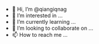 - 👋 Hi, I’m @qiangiqnag
- 👀 I’m interested in ...
- 🌱 I’m currently learning ...
- 💞️ I’m looking to collaborate on ...
- 📫 How to reach me ...

<!---
qiangiqnag/qiangiqnag is a ✨ special ✨ repository because its `README.md` (this file) appears on your GitHub profile.
You can click the Preview link to take a look at your changes.
--->

